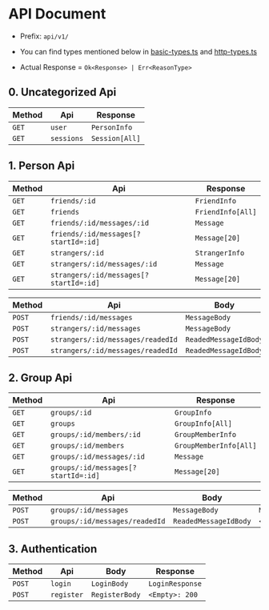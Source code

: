 # API Document

- Prefix: `api/v1/`

- You can find types mentioned below in [basic-types.ts](../src/api/basic-types.ts) and [http-types.ts](../src/api/http-types.ts)

- Actual Response = `Ok<Response> | Err<ReasonType>`

## 0. Uncategorized Api

| Method | Api        | Response       |
| ------ | ---------- | -------------- |
| `GET`  | `user`     | `PersonInfo`   |
| `GET`  | `sessions` | `Session[All]` |

## 1. Person Api

| Method | Api                                    | Response          |
| ------ | -------------------------------------- | ----------------- |
| `GET`  | `friends/:id`                          | `FriendInfo`      |
| `GET`  | `friends`                              | `FriendInfo[All]` |
| `GET`  | `friends/:id/messages/:id`             | `Message`         |
| `GET`  | `friends/:id/messages[?startId=:id]`   | `Message[20]`     |
| `GET`  | `strangers/:id`                        | `StrangerInfo`    |
| `GET`  | `strangers/:id/messages/:id`           | `Message`         |
| `GET`  | `strangers/:id/messages[?startId=:id]` | `Message[20]`     |

| Method | Api                               | Body                  | Response          |
| ------ | --------------------------------- | --------------------- | ----------------- |
| `POST` | `friends/:id/messages`            | `MessageBody`         | `MessageResponse` |
| `POST` | `strangers/:id/messages`          | `MessageBody`         | `MessageResponse` |
| `POST` | `strangers/:id/messages/readedId` | `ReadedMessageIdBody` | `<Empty>: 200`    |
| `POST` | `strangers/:id/messages/readedId` | `ReadedMessageIdBody` | `<Empty>: 200`    |

## 2. Group Api

| Method | Api                                 | Response               |
| ------ | ----------------------------------- | ---------------------- |
| `GET`  | `groups/:id`                        | `GroupInfo`            |
| `GET`  | `groups`                            | `GroupInfo[All]`       |
| `GET`  | `groups/:id/members/:id`            | `GroupMemberInfo`      |
| `GET`  | `groups/:id/members`                | `GroupMemberInfo[All]` |
| `GET`  | `groups/:id/messages/:id`           | `Message`              |
| `GET`  | `groups/:id/messages[?startId=:id]` | `Message[20]`          |

| Method | Api                            | Body                  | Response          |
| ------ | ------------------------------ | --------------------- | ----------------- |
| `POST` | `groups/:id/messages`          | `MessageBody`         | `MessageResponse` |
| `POST` | `groups/:id/messages/readedId` | `ReadedMessageIdBody` | `<Empty>: 200`    |

## 3. Authentication

| Method | Api        | Body           | Response        |
| ------ | ---------- | -------------- | --------------- |
| `POST` | `login`    | `LoginBody`    | `LoginResponse` |
| `POST` | `register` | `RegisterBody` | `<Empty>: 200`  |
